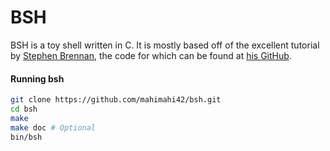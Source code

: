 BSH
===

BSH is a toy shell written in C. It is mostly based off of the excellent tutorial by [Stephen Brennan](http://stephen-brennan.com/), the code for which can be found at [his GitHub](https://github.com/brenns10/lsh).

#### Running bsh

```bash
git clone https://github.com/mahimahi42/bsh.git
cd bsh
make
make doc # Optional
bin/bsh
```
